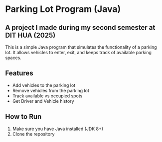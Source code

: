 # Parking Lot Program (Java)
## A project I made during my second semester at DIT HUA (2025)
This is a simple Java program that simulates the functionality of a parking lot. It allows vehicles to enter, exit, and keeps track of available parking spaces.

## Features

- Add vehicles to the parking lot
- Remove vehicles from the parking lot
- Track available vs occupied spots
- Get Driver and Vehicle history

## How to Run

1. Make sure you have Java installed (JDK 8+)
2. Clone the repository
